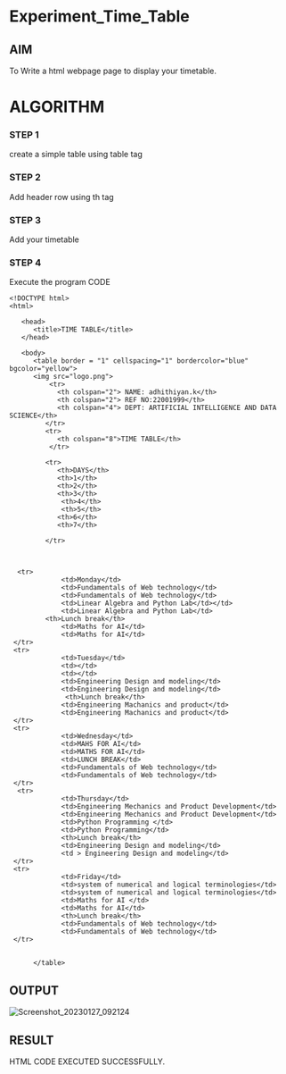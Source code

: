 # Experiment_Time_Table

## AIM
To Write a html webpage page to display your timetable.

# ALGORITHM
### STEP 1
create a simple table using table tag
### STEP 2
Add header row using th tag
### STEP 3
Add your timetable
### STEP 4
Execute the program
CODE
```
<!DOCTYPE html>
<html>

   <head>
      <title>TIME TABLE</title>
   </head>
	
   <body>
      <table border = "1" cellspacing="1" bordercolor="blue" bgcolor="yellow">
      <img src="logo.png">
          <tr>
            <th colspan="2"> NAME: adhithiyan.k</th> 
            <th colspan="2"> REF NO:22001999</th>
            <th colspan="4"> DEPT: ARTIFICIAL INTELLIGENCE AND DATA SCIENCE</th>
         </tr>
         <tr>
            <th colspan="8">TIME TABLE</th>
          </tr>
         
         <tr>
            <th>DAYS</th>
            <th>1</th>
            <th>2</th>
            <th>3</th>
             <th>4</th>
             <th>5</th>
            <th>6</th>
            <th>7</th>
            
         </tr>
         
        
  
  <tr>
             <td>Monday</td>
             <td>Fundamentals of Web technology</td>
             <td>Fundamentals of Web technology</td>
             <td>Linear Algebra and Python Lab</td></td>
             <td>Linear Algebra and Python Lab</td>
         <th>Lunch break</th>
             <td>Maths for AI</td>
             <td>Maths for AI</td>
 </tr>
 <tr>
             <td>Tuesday</td>
             <td></td>
             <td></td>
             <td>Engineering Design and modeling</td>
             <td>Engineering Design and modeling</td>
              <th>Lunch break</th>
             <td>Engineering Machanics and product</td>
             <td>Engineering Machanics and product</td>
 </tr>
 <tr>
             <td>Wednesday</td>
             <td>MAHS FOR AI</td>
             <td>MATHS FOR AI</td>
             <td>LUNCH BREAK</td>
             <td>Fundamentals of Web technology</td>
             <td>Fundamentals of Web technology</td>
 </tr>
  <tr>
             <td>Thursday</td>
             <td>Engineering Mechanics and Product Development</td>
             <td>Engineering Mechanics and Product Development</td>
             <td>Python Programming </td>
             <td>Python Programming</td>
             <th>Lunch break</th>
             <td>Engineering Design and modeling</td>
             <td > Engineering Design and modeling</td>
 </tr>
 <tr>
             <td>Friday</td>
             <td>system of numerical and logical terminologies</td>
             <td>system of numerical and logical terminologies</td>
             <td>Maths for AI </td>
             <td>Maths for AI</td>
             <th>Lunch break</th>
             <td>Fundamentals of Web technology</td>
             <td>Fundamentals of Web technology</td>
 </tr>
  
         
      </table>

 ``` 
## OUTPUT
![Screenshot_20230127_092124](https://user-images.githubusercontent.com/121029258/215129368-cd47273b-612f-4b59-a191-7ec4d0c5c1ab.png)

## RESULT
HTML CODE EXECUTED SUCCESSFULLY.









